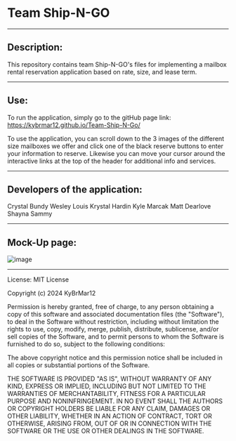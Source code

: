 # **Team Ship-N-GO**

---

## Description:

This repository contains team Ship-N-GO's files for implementing a mailbox rental reservation application based on rate, size, and lease term. 

---

## Use:

To run the application, simply go to the gitHub page link: https://kybrmar12.github.io/Team-Ship-N-Go/ 

To use the application, you can scroll down to the 3 images of the different size mailboxes we offer and click one of the black reserve buttons to enter your information to reserve. Likewise you can move your cursor around the interactive links at the top of the header for additional info and services. 

---

## Developers of the application: 
Crystal Bundy
Wesley Louis 
Krystal Hardin
Kyle Marcak
Matt Dearlove
Shayna Sammy

---

## Mock-Up page: 
![image](https://github.com/user-attachments/assets/2131e4f7-8a2b-42eb-bd5a-027815fa479d)

---

License: 
MIT License

Copyright (c) 2024 KyBrMar12

Permission is hereby granted, free of charge, to any person obtaining a copy
of this software and associated documentation files (the "Software"), to deal
in the Software without restriction, including without limitation the rights
to use, copy, modify, merge, publish, distribute, sublicense, and/or sell
copies of the Software, and to permit persons to whom the Software is
furnished to do so, subject to the following conditions:

The above copyright notice and this permission notice shall be included in all
copies or substantial portions of the Software.

THE SOFTWARE IS PROVIDED "AS IS", WITHOUT WARRANTY OF ANY KIND, EXPRESS OR
IMPLIED, INCLUDING BUT NOT LIMITED TO THE WARRANTIES OF MERCHANTABILITY,
FITNESS FOR A PARTICULAR PURPOSE AND NONINFRINGEMENT. IN NO EVENT SHALL THE
AUTHORS OR COPYRIGHT HOLDERS BE LIABLE FOR ANY CLAIM, DAMAGES OR OTHER
LIABILITY, WHETHER IN AN ACTION OF CONTRACT, TORT OR OTHERWISE, ARISING FROM,
OUT OF OR IN CONNECTION WITH THE SOFTWARE OR THE USE OR OTHER DEALINGS IN THE
SOFTWARE.
